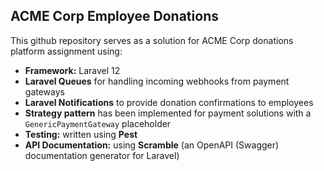 ## ACME Corp Employee Donations

This github repository serves as a solution for ACME Corp donations platform assignment using:
* **Framework:** Laravel 12
* **Laravel Queues** for handling incoming webhooks from payment gateways
* **Laravel Notifications** to provide donation confirmations to employees
* **Strategy pattern** has been implemented for payment solutions with a `GenericPaymentGateway` placeholder
* **Testing:** written using **Pest**
* **API Documentation:** using **Scramble** (an OpenAPI (Swagger) documentation generator for Laravel)